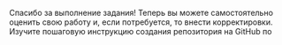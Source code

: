 Спасибо за выполнение задания!
Теперь вы можете самостоятельно оценить свою работу и, если потребуется, то внести корректировки. Изучите пошаговую инструкцию создания репозитория на GitHub по